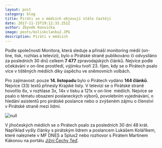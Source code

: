 ```yaml
---
layout: post
category: blog
title: Piráti se v médiích objevují stále častěji
date: 2017-11-15T19:12:33.251Z
author: Zbyněk Konvička
image: posts/koliskclanku2.JPG
description: Piráti v médiích
---
```

Podle společnosti Monitora, která sleduje a přináší
monitoring médií (on-line, tisk, rozhlas a televizi), bylo o Pirátské straně
publikováno či odvysíláno za posledních 30 dnů celkem **7 477** zpravodajských článků. Nejvíce podle očekávání v on-line
prostředí, výjimku tvoří 23. říjen, kdy se o Pirátech psalo více
v tištěných médiích díky úspěchu ve sněmovních volbách.

Pro zajímavost: pouze **14. listopadu** bylo o Pirátech vydáno **144 článků**. Nejvíce (33) textů přinesly Krajské listy.
V televizi se o Pirátské straně hovořilo 6x, v rozhlase 3x, 14x
v tisku a 121x v on-line 
médiích. Nejvíce se psalo o tématu obsazení poslaneckých výborů,
povolebním vyjednávání, o hledání asistentů pro pirátské poslance nebo o
zvýšeném zájmu o členství v Pirátské straně mezi lidmi.

![null](posts/koliskclanku.JPG)

V jihočeských médiích se o Pirátech psalo za
posledních 30 dní 48 krát. Například vyšly články s pirátským lídrem a poslancem
Lukášem Koláříkem, které naleznete v MF DNES a 5plus2 nebo rozhovor
s Pirátem Martinem Kákonou na portálu [Jižní Čechy Teď](http://www.jcted.cz/taborsko/povolebni-ozveny-dnes-s-piratem-martinem-kakonou/).
